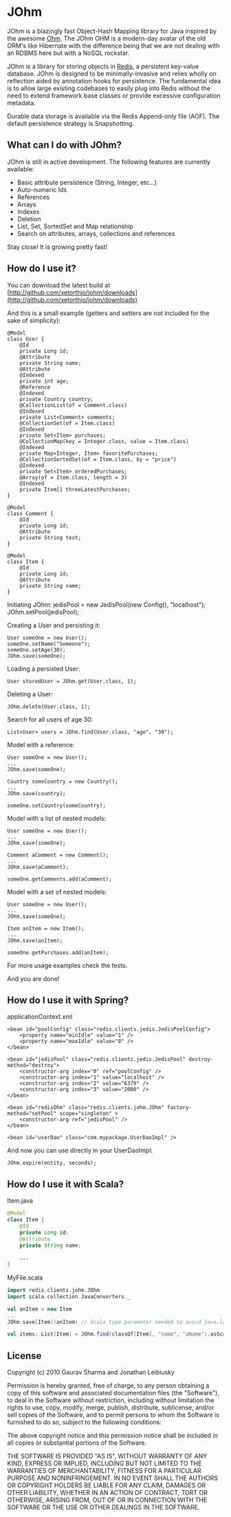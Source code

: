 # JOhm

JOhm is a blazingly fast Object-Hash Mapping library for Java inspired by the awesome [Ohm](http://github.com/soveran/ohm). The JOhm OHM is a 
modern-day avatar of the old ORM's like Hibernate with the difference being that we are not dealing with an RDBMS here but with a NoSQL rockstar.

JOhm is a library for storing objects in [Redis](http://github.com/antirez/redis), a persistent key-value database. JOhm is designed to be 
minimally-invasive and relies wholly on reflection aided by annotation hooks for persistence. The fundamental idea is to allow large existing
codebases to easily plug into Redis without the need to extend framework base classes or provide excessive configuration metadata.

Durable data storage is available via the Redis Append-only file (AOF). The default persistence strategy is Snapshotting.

## What can I do with JOhm?
JOhm is still in active development. The following features are currently available:

- Basic attribute persistence (String, Integer, etc...)
- Auto-numeric Ids
- References
- Arrays
- Indexes
- Deletion
- List, Set, SortedSet and Map relationship
- Search on attributes, arrays, collections and references

Stay close! It is growing pretty fast!

## How do I use it?

You can download the latest build at [http://github.com/xetorthio/johm/downloads](http://github.com/xetorthio/johm/downloads)

And this is a small example (getters and setters are not included for the sake of simplicity):
    
    @Model
    class User {
        @Id
        private Long id;
    	@Attribute
    	private String name;
    	@Attribute
    	@Indexed
    	private int age;
    	@Reference
    	@Indexed
    	private Country country;
    	@CollectionList(of = Comment.class)
    	@Indexed
    	private List<Comment> comments;
    	@CollectionSet(of = Item.class)
    	@Indexed
    	private Set<Item> purchases;
    	@CollectionMap(key = Integer.class, value = Item.class)
        @Indexed
        private Map<Integer, Item> favoritePurchases;
        @CollectionSortedSet(of = Item.class, by = "price")
        @Indexed
        private Set<Item> orderedPurchases;
        @Array(of = Item.class, length = 3)
        @Indexed
        private Item[] threeLatestPurchases;
    }

    @Model
	class Comment {
	    @Id
	    private Long id;
    	@Attribute
    	private String text;
	}

    @Model
	class Item {
	    @Id
	    private Long id;
    	@Attribute
    	private String name;
	}

Initiating JOhm:
    jedisPool = new JedisPool(new Config(), "localhost");
    JOhm.setPool(jedisPool);

Creating a User and persisting it:

	User someOne = new User();
	someOne.setName("Someone");
	someOne.setAge(30);
	JOhm.save(someOne);

Loading a persisted User:
	
	User storedUser = JOhm.get(User.class, 1);
	
Deleting a User:

	JOhm.delete(User.class, 1);

Search for all users of age 30:

	List<User> users = JOhm.find(User.class, "age", "30");
	
Model with a reference:

	User someOne = new User();
	...
	JOhm.save(someOne);

	Country someCountry = new Country();
	...
	JOhm.save(country);

	someOne.setCountry(someCountry);

Model with a list of nested models:

	User someOne = new User();
	...
	JOhm.save(someOne);
	
	Comment aComment = new Comment();
	...
	JOhm.save(aComment);
	
	someOne.getComments.add(aComment);

Model with a set of nested models:

	User someOne = new User();
	...
	JOhm.save(someOne);
	
	Item anItem = new Item();
	...
	JOhm.save(anItem);
	
	someOne.getPurchases.add(anItem);

For more usage examples check the tests.

And you are done!

## How do I use it with Spring?

applicationContext.xml

	<bean id="poolConfig" class="redis.clients.jedis.JedisPoolConfig">
		<property name="minIdle" value="1" />
		<property name="maxIdle" value="8" />
	</bean>

	<bean id="jedisPool" class="redis.clients.jedis.JedisPool" destroy-method="destroy">
		<constructor-arg index="0" ref="poolConfig" />
		<constructor-arg index="1" value="localhost" />
		<constructor-arg index="2" value="6379" />
		<constructor-arg index="3" value="2000" />
	</bean>

	<bean id="redisOhm" class="redis.clients.johm.JOhm" factory-method="setPool" scope="singleton" >
		<constructor-arg ref="jedisPool" />
	</bean>

	<bean id="userDao" class="com.mypackage.UserDaoImpl" />

And now you can use directly in your UserDaoImpl:

	JOhm.expire(entity, seconds);
	
	
## How do I use it with Scala?

Item.java

```java
@Model
class Item {
    @Id
    private Long id;
    @Attribute
    private String name;
    
    ...
}
```

MyFile.scala

```scala
import redis.clients.johm.JOhm
import scala.collection.JavaConverters._

val anItem = new Item
...
JOhm.save[Item](anItem) // Scala type parameter needed to avoid java.lang.ClassCastException

val items: List[Item] = JOhm.find(classOf[Item], "name", "aName").asScala.toList
```

## License

Copyright (c) 2010 Gaurav Sharma and Jonathan Leibiusky

Permission is hereby granted, free of charge, to any person
obtaining a copy of this software and associated documentation
files (the "Software"), to deal in the Software without
restriction, including without limitation the rights to use,
copy, modify, merge, publish, distribute, sublicense, and/or sell
copies of the Software, and to permit persons to whom the
Software is furnished to do so, subject to the following
conditions:

The above copyright notice and this permission notice shall be
included in all copies or substantial portions of the Software.

THE SOFTWARE IS PROVIDED "AS IS", WITHOUT WARRANTY OF ANY KIND,
EXPRESS OR IMPLIED, INCLUDING BUT NOT LIMITED TO THE WARRANTIES
OF MERCHANTABILITY, FITNESS FOR A PARTICULAR PURPOSE AND
NONINFRINGEMENT. IN NO EVENT SHALL THE AUTHORS OR COPYRIGHT
HOLDERS BE LIABLE FOR ANY CLAIM, DAMAGES OR OTHER LIABILITY,
WHETHER IN AN ACTION OF CONTRACT, TORT OR OTHERWISE, ARISING
FROM, OUT OF OR IN CONNECTION WITH THE SOFTWARE OR THE USE OR
OTHER DEALINGS IN THE SOFTWARE.

